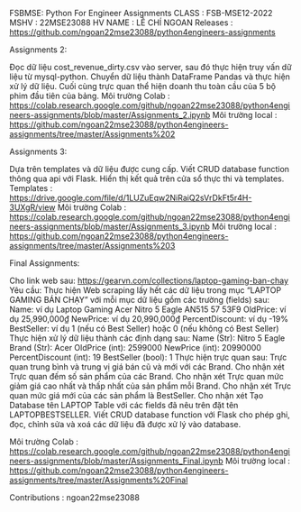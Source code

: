 FSBMSE: Python For Engineer Assignments
CLASS : FSB-MSE12-2022
MSHV : 22MSE23088
HV NAME : LÊ CHÍ NGOAN
Releases : https://github.com/ngoan22mse23088/python4engineers-assignments

Assignments 2:

Đọc dữ liệu cost_revenue_dirty.csv vào server, sau đó thực hiện truy vấn dữ liệu từ mysql-python.
Chuyển dữ liệu thành DataFrame Pandas và thực hiện xử lý dữ liệu.
Cuối cùng trực quan thể hiện doanh thu toàn cầu của 5 bộ phim đầu tiên của bảng.
Môi trường Colab : https://colab.research.google.com/github/ngoan22mse23088/python4engineers-assignments/blob/master/Assignments_2.ipynb
Môi trường local : https://github.com/ngoan22mse23088/python4engineers-assignments/tree/master/Assignments%202

Assignments 3:

Dựa trên templates và dữ liệu được cung cấp. 
Viết CRUD database function thông qua api với Flask. Hiển thị kết quả trên cửa sổ thực thi và templates.
Templates : https://drive.google.com/file/d/1LUZuEqw2NiRaiQ2sVrDkFt5r4H-3UXgR/view
Môi trường Colab : https://colab.research.google.com/github/ngoan22mse23088/python4engineers-assignments/blob/master/Assignments_3.ipynb
Môi trường local : https://github.com/ngoan22mse23088/python4engineers-assignments/tree/master/Assignments%203

Final Assignments:

Cho link web sau: https://gearvn.com/collections/laptop-gaming-ban-chay
Yêu cầu:
Thực hiện Web scraping lấy hết các dữ liệu trong mục “LAPTOP GAMING BÁN CHẠY” với mỗi mục dữ liệu 
gồm các trường (fields) sau:
Name: ví dụ Laptop Gaming Acer Nitro 5 Eagle AN515 57 53F9
OldPrice: ví dụ 25,990,000₫
NewPrice: ví dụ 20,990,000₫
PercentDiscount: ví dụ -19%
BestSeller: ví dụ 1 (nếu có Best Seller) hoặc 0 (nếu không có Best Seller)
Thực hiện xử lý dữ liệu thành các định dạng sau:
Name (Str): Nitro 5 Eagle
Brand (Str): Acer
OldPrice (int): 2599000
NewPrice (int): 20990000
PercentDiscount (int): 19
BestSeller (bool): 1
Thực hiện trực quan sau:
Trực quan trung bình và trung vị giá bán cũ và mới với các Brand. Cho nhận xét
Trực quan đếm số sản phẩm của các Brand. Cho nhận xét
Trực quan mức giảm giá cao nhất và thấp nhất của sản phẩm mỗi Brand. Cho nhận xét
Trực quan mức giá mới của các sản phẩm là BestSeller. Cho nhận xét
Tạo Database tên LAPTOP Table với các fields đã nêu trên đặt tên LAPTOPBESTSELLER. Viết CRUD database function với Flask cho phép ghi, đọc, chỉnh sửa và xoá các dữ liệu đã được xử lý vào database.

Môi trường Colab : https://colab.research.google.com/github/ngoan22mse23088/python4engineers-assignments/blob/master/Assignments_Final.ipynb
Môi trường local : https://github.com/ngoan22mse23088/python4engineers-assignments/tree/master/Assignments%20Final

Contributions : ngoan22mse23088
